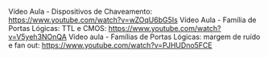 Vídeo Aula - Dispositivos de Chaveamento: https://www.youtube.com/watch?v=wZOqU6bG5Is
Vídeo Aula - Família de Portas Lógicas: TTL e CMOS: https://www.youtube.com/watch?v=V5yeh3NOnQA
Vídeo aula - Famílias de Portas Lógicas: margem de ruído e fan out: https://www.youtube.com/watch?v=PJHUDno5FCE
